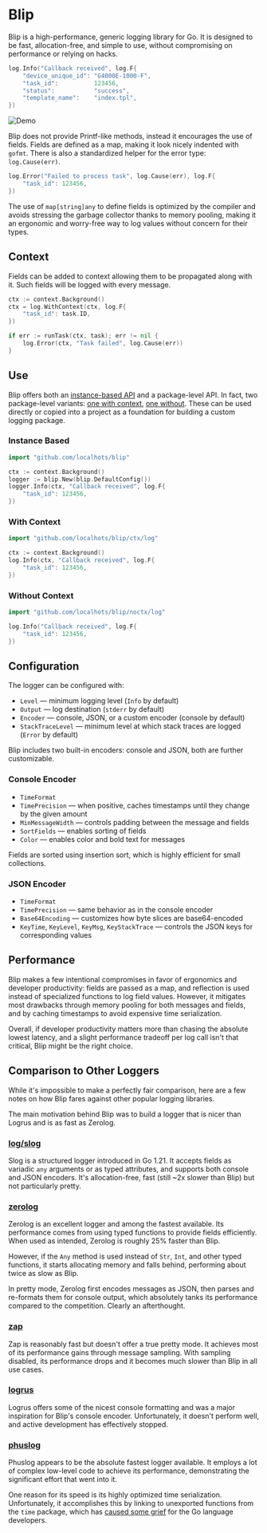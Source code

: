 # Blip

Blip is a high-performance, generic logging library for Go. It is designed to be
fast, allocation-free, and simple to use, without compromising on performance or
relying on hacks.

```go
log.Info("Callback received", log.F{
	"device_unique_id": "G4000E-1000-F",
	"task_id":          123456,
	"status":           "success",
	"template_name":    "index.tpl",
})
```

![Demo](https://github.com/user-attachments/assets/55175d0b-80a5-4fb9-9088-a331a6f3e372)

Blip does not provide Printf-like methods, instead it encourages the use of
fields. Fields are defined as a map, making it look nicely indented with `gofmt`.
There is also a standardized helper for the error type: `log.Cause(err)`.

```go
log.Error("Failed to process task", log.Cause(err), log.F{
	"task_id": 123456,
})
```

The use of `map[string]any` to define fields is optimized by the compiler and
avoids stressing the garbage collector thanks to memory pooling, making it an
ergonomic and worry-free way to log values without concern for their types.

## Context

Fields can be added to context allowing them to be propagated along with it.
Such fields will be logged with every message.

```go
ctx := context.Background()
ctx = log.WithContext(ctx, log.F{
	"task_id": task.ID,
})

if err := runTask(ctx, task); err != nil {
	log.Error(ctx, "Task failed", log.Cause(err))
}
```

## Use

Blip offers both an
[instance-based API](https://pkg.go.dev/github.com/localhots/blip) and a
package-level API. In fact, two package-level variants:
[one with context](https://pkg.go.dev/github.com/localhots/blip/ctx/log),
[one without](https://pkg.go.dev/github.com/localhots/blip/noctx/log).
These can be used directly or copied into a project as a foundation for building
a custom logging package.

### Instance Based

```go
import "github.com/localhots/blip"

ctx := context.Background()
logger := blip.New(blip.DefaultConfig())
logger.Info(ctx, "Callback received", log.F{
	"task_id": 123456,
})
```

### With Context

```go
import "github.com/localhots/blip/ctx/log"

ctx := context.Background()
log.Info(ctx, "Callback received", log.F{
	"task_id": 123456,
})
```

### Without Context

```go
import "github.com/localhots/blip/noctx/log"

log.Info("Callback received", log.F{
	"task_id": 123456,
})
```

## Configuration

The logger can be configured with:

- `Level` — minimum logging level (`Info` by default)
- `Output` — log destination (`stderr` by default)
- `Encoder` — console, JSON, or a custom encoder (console by default)
- `StackTraceLevel` — minimum level at which stack traces are logged (`Error` by default)

Blip includes two built-in encoders: console and JSON, both are further
customizable.

### Console Encoder

- `TimeFormat`
- `TimePrecision` — when positive, caches timestamps until they change by the
  given amount
- `MinMessageWidth` — controls padding between the message and fields
- `SortFields` — enables sorting of fields
- `Color` — enables color and bold text for messages

Fields are sorted using insertion sort, which is highly efficient for small
collections.

### JSON Encoder

- `TimeFormat`
- `TimePrecision` — same behavior as in the console encoder
- `Base64Encoding` — customizes how byte slices are base64-encoded
- `KeyTime`, `KeyLevel`, `KeyMsg`, `KeyStackTrace` — controls the JSON keys for
  corresponding values

## Performance

Blip makes a few intentional compromises in favor of ergonomics and developer
productivity: fields are passed as a map, and reflection is used instead of
specialized functions to log field values. However, it mitigates most drawbacks
through memory pooling for both messages and fields, and by caching timestamps
to avoid expensive time serialization.

Overall, if developer productivity matters more than chasing the absolute lowest
latency, and a slight performance tradeoff per log call isn't that critical,
Blip might be the right choice.

## Comparison to Other Loggers

While it's impossible to make a perfectly fair comparison, here are a few notes
on how Blip fares against other popular logging libraries.

The main motivation behind Blip was to build a logger that is nicer than Logrus
and is as fast as Zerolog.

### [log/slog](https://pkg.go.dev/log/slog)

Slog is a structured logger introduced in Go 1.21. It accepts fields as variadic
`any` arguments or as typed attributes, and supports both console and JSON
encoders. It's allocation-free, fast (still ~2x slower than Blip) but not
particularly pretty.

### [zerolog](https://github.com/rs/zerolog)

Zerolog is an excellent logger and among the fastest available. Its performance
comes from using typed functions to provide fields efficiently. When used as
intended, Zerolog is roughly 25% faster than Blip.

However, if the `Any` method is used instead of `Str`, `Int`, and other typed
functions, it starts allocating memory and falls behind, performing about twice
as slow as Blip.

In pretty mode, Zerolog first encodes messages as JSON, then parses and
re-formats them for console output, which absolutely tanks its performance
compared to the competition. Clearly an afterthought.

### [zap](https://github.com/uber-go/zap)

Zap is reasonably fast but doesn't offer a true pretty mode. It achieves most of
its performance gains through message sampling. With sampling disabled, its
performance drops and it becomes much slower than Blip in all use cases.

### [logrus](https://github.com/sirupsen/logrus)

Logrus offers some of the nicest console formatting and was a major inspiration
for Blip's console encoder. Unfortunately, it doesn't perform well, and active
development has effectively stopped.

### [phuslog](https://github.com/phuslu/log)

Phuslog appears to be the absolute fastest logger available. It employs a lot of
complex low-level code to achieve its performance, demonstrating the significant
effort that went into it.

One reason for its speed is its highly optimized time serialization.
Unfortunately, it accomplishes this by linking to unexported functions from the
`time` package, which has
[caused some grief](https://github.com/golang/go/blob/dad4f39971d89b56224d1eb44121305b1c0ef711/src/time/time.go#L1304-L1314)
for the Go language developers.
